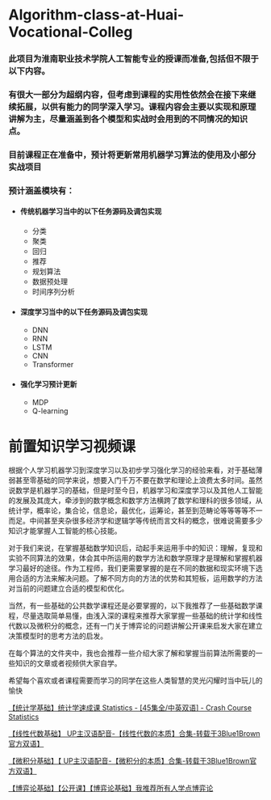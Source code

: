 # Algorithm-class-at-Huai-Vocational-Colleg

### 此项目为淮南职业技术学院人工智能专业的授课而准备,包括但不限于以下内容。

### 有很大一部分为超纲内容，但考虑到课程的实用性依然会在接下来继续拓展，以供有能力的同学深入学习。课程内容会主要以实现和原理讲解为主，尽量涵盖到各个模型和实战时会用到的不同情况的知识点。

### 目前课程正在准备中，预计将更新常用机器学习算法的使用及小部分实战项目

### 预计涵盖模块有：

* #### 传统机器学习当中的以下任务源码及调包实现

  * 分类
  * 聚类
  * 回归
  * 推荐
  * 规划算法
  * 数据预处理
  * 时间序列分析
* #### 深度学习当中的以下任务源码及调包实现

  * DNN
  * RNN
  * LSTM
  * CNN
  * Transformer
* #### 强化学习预计更新

  * MDP
  * Q-learning

# 前置知识学习视频课

根据个人学习机器学习到深度学习以及初步学习强化学习的经验来看，对于基础薄弱甚至零基础的同学来说，想要入门千万不要在数学和理论上浪费太多时间。虽然说数学是机器学习的基础，但是时至今日，机器学习和深度学习以及其他人工智能的发展及其庞大，牵涉到的数学概念和数学方法横跨了数学和理科的很多领域，从统计学，概率论，集合论，信息论，最优化，运筹论，甚至到范畴论等等等等不一而足。中间甚至夹杂很多经济学和逻辑学等传统而言文科的概念，很难说需要多少知识才能掌握人工智能的核心技能。

对于我们来说，在掌握基础数学知识后，动起手来运用手中的知识：理解，复现和实验不同算法的效果，体会其中所运用的数学方法和数学原理才是理解和掌握机器学习最好的途径。作为工程师，我们更需要掌握的是在不同的数据和现实环境下选用合适的方法来解决问题。了解不同方向的方法的优势和其短板，运用数学的方法对当前的问题建立合适的模型和优化。

当然，有一些基础的公共数学课程还是必要掌握的，以下我推荐了一些基础数学课程，尽量选取简单易懂，由浅入深的课程来推荐大家掌握一些基础的统计学和线性代数以及微积分的概念，还有一门关于博弈论的问题讲解公开课来启发大家在建立决策模型时的思考方法的启发。

在每个算法的文件夹中，我也会推荐一些介绍大家了解和掌握当前算法所需要的一些知识的文章或者视频供大家自学。

希望每个喜欢或者课程需要而学习的同学在这些人类智慧的灵光闪耀时当中玩儿的愉快

[【统计学基础】统计学速成课 Statistics - [45集全/中英双语] - Crash Course Statistics](https://www.bilibili.com/video/av84276673/?p=&vd_source=ce2c265fe654b727a504cf64875b6105)

[【线性代数基础】 UP主汉语配音-【线性代数的本质】合集-转载于3Blue1Brown官方双语】](https://www.bilibili.com/video/BV1ib411t7YR/?spm_id_from=333.337.search-card.all.click&vd_source=ce2c265fe654b727a504cf64875b6105)

[【微积分基础】【 UP主汉语配音-【微积分的本质】合集-转载于3Blue1Brown官方双语】](https://www.bilibili.com/video/BV1ob411y7L9/?spm_id_from=333.337.search-card.all.click&vd_source=ce2c265fe654b727a504cf64875b6105)

[【博弈论基础】【公开课】【博弈论基础】我推荐所有人学点博弈论](https://www.bilibili.com/video/BV1eT411A7d1/?vd_source=ce2c265fe654b727a504cf64875b6105)
